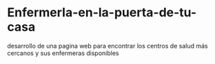 # EnfermerIa-en-la-puerta-de-tu-casa
desarrollo de una pagina web para encontrar los centros de salud más cercanos y sus enfermeras disponibles
